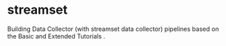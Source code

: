 # streamset
Building  Data Collector (with streamset data 
collector)  pipelines based on the Basic and Extended
Tutorials .
